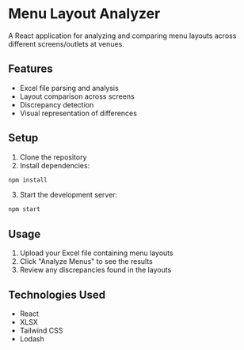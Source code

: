 # Menu Layout Analyzer

A React application for analyzing and comparing menu layouts across different screens/outlets at venues.

## Features

- Excel file parsing and analysis
- Layout comparison across screens
- Discrepancy detection
- Visual representation of differences

## Setup

1. Clone the repository
2. Install dependencies:
```bash
npm install
```
3. Start the development server:
```bash
npm start
```

## Usage

1. Upload your Excel file containing menu layouts
2. Click "Analyze Menus" to see the results
3. Review any discrepancies found in the layouts

## Technologies Used

- React
- XLSX
- Tailwind CSS
- Lodash